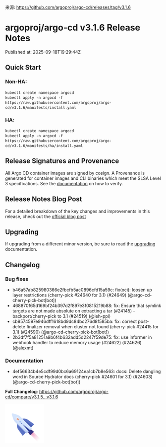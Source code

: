 来源: https://github.com/argoproj/argo-cd/releases/tag/v3.1.6

# argoproj/argo-cd v3.1.6 Release Notes

Published at: 2025-09-18T19:29:44Z

## Quick Start

### Non-HA:

```shell
kubectl create namespace argocd
kubectl apply -n argocd -f https://raw.githubusercontent.com/argoproj/argo-cd/v3.1.6/manifests/install.yaml
```

### HA:

```shell
kubectl create namespace argocd
kubectl apply -n argocd -f https://raw.githubusercontent.com/argoproj/argo-cd/v3.1.6/manifests/ha/install.yaml
```

## Release Signatures and Provenance

All Argo CD container images are signed by cosign.  A Provenance is generated for container images and CLI binaries which meet the SLSA Level 3 specifications. See the [documentation](https://argo-cd.readthedocs.io/en/stable/operator-manual/signed-release-assets) on how to verify.

## Release Notes Blog Post
For a detailed breakdown of the key changes and improvements in this release, check out the [official blog post](https://blog.argoproj.io/announcing-argo-cd-v3-1-f4389bc783c8)

## Upgrading

If upgrading from a different minor version, be sure to read the [upgrading](https://argo-cd.readthedocs.io/en/stable/operator-manual/upgrading/overview/) documentation.

## Changelog
### Bug fixes
* b46a57ab825980366e2fbcfb5ac0896cfd15a59c: fix(oci): loosen up layer restrictions (cherry-pick #24640 for 3.1) (#24649) (@argo-cd-cherry-pick-bot[bot])
* 468870f65d169bf24b397d2f897e3f0815219b88: fix: Ensure that symlink targets are not made absolute on extracting a tar (#24145) - backport/cherry-pick to 3.1 (#24519) (@leh-ppi)
* cb9574597e946dff1618bd9dc84bc276d8f585ba: fix: correct post-delete finalizer removal when cluster not found (cherry-pick #24415 for 3.1) (#24590) (@argo-cd-cherry-pick-bot[bot])
* 2b3df7f5a81251a9b6f4b632add5d2247f59de75: fix: use informer in webhook handler to reduce memory usage (#24622) (#24626) (@alexmt)
### Documentation
* 4ef56634b4e5cdf99d0bc6a69124ea1cb7b8e563: docs: Delete dangling word in Source Hydrator docs (cherry-pick #24601 for 3.1) (#24603) (@argo-cd-cherry-pick-bot[bot])

**Full Changelog**: https://github.com/argoproj/argo-cd/compare/v3.1.5...v3.1.6

<a href="https://argoproj.github.io/cd/"><img src="https://raw.githubusercontent.com/argoproj/argo-site/master/content/pages/cd/gitops-cd.png" width="25%" ></a>

